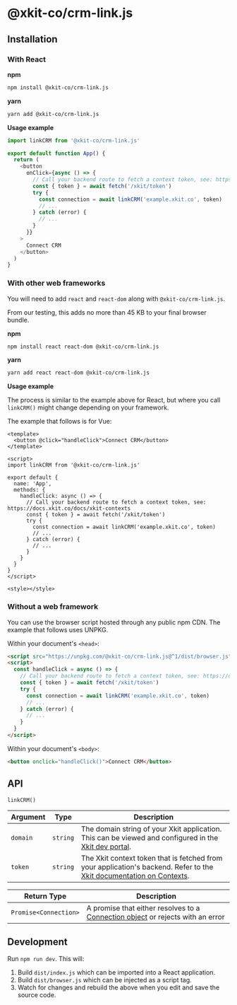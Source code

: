 # @xkit-co/crm-link.js

## Installation

### With React

**npm**

```bash
npm install @xkit-co/crm-link.js
```

**yarn**

```bash
yarn add @xkit-co/crm-link.js
```

**Usage example**

```js
import linkCRM from '@xkit-co/crm-link.js'

export default function App() {
  return (
    <button
      onClick={async () => {
        // Call your backend route to fetch a context token, see: https://docs.xkit.co/docs/xkit-contexts
        const { token } = await fetch('/xkit/token')
        try {
          const connection = await linkCRM('example.xkit.co', token)
          // ...
        } catch (error) {
          // ...
        }
      }}
    >
      Connect CRM
    </button>
  )
}
```

### With other web frameworks

You will need to add `react` and `react-dom` along with `@xkit-co/crm-link.js`.

From our testing, this adds no more than 45 KB to your final browser bundle.

**npm**

```bash
npm install react react-dom @xkit-co/crm-link.js
```

**yarn**

```bash
yarn add react react-dom @xkit-co/crm-link.js
```

**Usage example**

The process is similar to the example above for React, but where you call `linkCRM()` might change depending on your framework.

The example that follows is for Vue:

```vue
<template>
  <button @click="handleClick">Connect CRM</button>
</template>

<script>
import linkCRM from '@xkit-co/crm-link.js'

export default {
  name: 'App',
  methods: {
    handleClick: async () => {
      // Call your backend route to fetch a context token, see: https://docs.xkit.co/docs/xkit-contexts
      const { token } = await fetch('/xkit/token')
      try {
        const connection = await linkCRM('example.xkit.co', token)
        // ...
      } catch (error) {
        // ...
      }
    }
  }
}
</script>

<style></style>
```

### Without a web framework

You can use the browser script hosted through any public npm CDN. The example that follows uses UNPKG.

Within your document's `<head>`:

```html
<script src="https://unpkg.com/@xkit-co/crm-link.js@^1/dist/browser.js"></script>
<script>
  const handleClick = async () => {
    // Call your backend route to fetch a context token, see: https://docs.xkit.co/docs/xkit-contexts
    const { token } = await fetch('/xkit/token')
    try {
      const connection = await linkCRM('example.xkit.co', token)
      // ...
    } catch (error) {
      // ...
    }
  }
</script>
```

Within your document's `<body>`:

```html
<button onclick="handleClick()">Connect CRM</button>
```

## API

`linkCRM()`

| Argument | Type     | Description                                                                                                                                                     |
| -------- | -------- | --------------------------------------------------------------------------------------------------------------------------------------------------------------- |
| `domain` | `string` | The domain string of your Xkit application. This can be viewed and configured in the [Xkit dev portal](https://app.xkit.co/).                                   |
| `token`  | `string` | The Xkit context token that is fetched from your application's backend. Refer to the [Xkit documentation on Contexts](https://docs.xkit.co/docs/xkit-contexts). |

| Return Type           | Description                                                                                                                 |
| --------------------- | --------------------------------------------------------------------------------------------------------------------------- |
| `Promise<Connection>` | A promise that either resolves to a [Connection object](https://docs.xkit.co/reference/connection) or rejects with an error |

## Development

Run `npm run dev`. This will:

1. Build `dist/index.js` which can be imported into a React application.
2. Build `dist/browser.js` which can be injected as a script tag.
3. Watch for changes and rebuild the above when you edit and save the source code.
